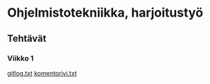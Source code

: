 # Ohjelmistotekniikka, harjoitustyö

## Tehtävät

### Viikko 1

[gitlog.txt](https://github.com/noorarytila/ot-harjoitustyo/blob/master/laskarit/viikko1/gitlog.txt)
[komentorivi.txt](https://github.com/noorarytila/ot-harjoitustyo/blob/master/laskarit/viikko1/komentorivi.txt)
